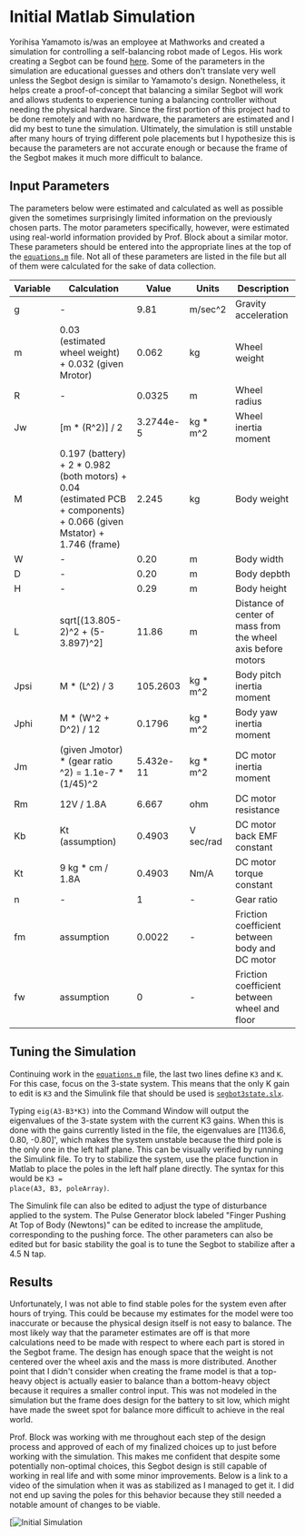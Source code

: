 # Initial Matlab Simulation
Yorihisa Yamamoto is/was an employee at Mathworks and created a simulation for controlling a self-balancing robot made of Legos. His work creating a Segbot can be found [here](https://www.mathworks.com/matlabcentral/fileexchange/19147-nxtway-gs-self-balancing-two-wheeled-robot-controller-design). Some of the parameters in the simulation are educational guesses and others don't translate very well unless the Segbot design is similar to Yamamoto's design. Nonetheless, it helps create a proof-of-concept that balancing a similar Segbot will work and allows students to experience tuning a balancing controller without needing the physical hardware. Since the first portion of this project had to be done remotely and with no hardware, the parameters are estimated and I did my best to tune the simulation. Ultimately, the simulation is still unstable after many hours of trying different pole placements but I hypothesize this is because the parameters are not accurate enough or because the frame of the Segbot makes it much more difficult to balance.  

## Input Parameters
The parameters below were estimated and calculated as well as possible given the sometimes surprisingly limited information on the previously chosen parts. The motor parameters specifically, however, were estimated using real-world information provided by Prof. Block about a similar motor. These parameters should be entered into the appropriate lines at the top of the [<code>equations.m</code>](https://github.com/monk200/Segbot/blob/main/Matlab_Simulation/Initial%20Simulation%20Files/equations.m) file. Not all of these parameters are listed in the file but all of them were calculated for the sake of data collection.  

| Variable | Calculation | Value | Units | Description |
| ----------- | ----------- | -----------| -----------| -----------|
| g | - | 9.81 | m/sec^2 | Gravity acceleration |
| m | 0.03 (estimated wheel weight) + 0.032 (given Mrotor) | 0.062 | kg | Wheel weight |
| R | - | 0.0325 | m | Wheel radius |
| Jw | [m * (R^2)] / 2 | 3.2744e-5 | kg * m^2 | Wheel inertia moment |
| M | 0.197 (battery) + 2 * 0.982 (both motors) + 0.04 (estimated PCB + components) + 0.066 (given Mstator) + 1.746 (frame) | 2.245 | kg | Body weight |
| W | - | 0.20 | m | Body width |
| D | - | 0.20 | m | Body depbth |
| H | - | 0.29 | m | Body height |
| L | sqrt[(13.805-2)^2 + (5-3.897)^2] | 11.86 | m | Distance of center of mass from the wheel axis before motors |
| Jpsi | M * (L^2) / 3 | 105.2603 | kg * m^2 | Body pitch inertia moment |
| Jphi | M * (W^2 + D^2) / 12 | 0.1796 | kg * m^2 | Body yaw inertia moment |
| Jm | (given Jmotor) * (gear ratio ^2) = 1.1e-7 * (1/45)^2 | 5.432e-11 | kg * m^2 | DC motor inertia moment |
| Rm | 12V / 1.8A | 6.667 | ohm | DC motor resistance |
| Kb | Kt (assumption) | 0.4903 | V sec/rad | DC motor back EMF constant |
| Kt | 9 kg * cm / 1.8A | 0.4903 | Nm/A | DC motor torque constant |
| n | - | 1 | - | Gear ratio |
| fm | assumption | 0.0022 | - | Friction coefficient between body and DC motor |
| fw | assumption | 0 | - | Friction coefficient between wheel and floor |

## Tuning the Simulation
Continuing work in the [<code>equations.m</code>](https://github.com/monk200/Segbot/blob/main/Matlab_Simulation/Initial%20Simulation%20Files/equations.m) file, the last two lines define <code>K3</code> and <code>K</code>. For this case, focus on the 3-state system. This means that the only K gain to edit is <code>K3</code> and the Simulink file that should be used is [<code>segbot3state.slx</code>](https://github.com/monk200/Segbot/blob/main/Matlab_Simulation/Initial%20Simulation%20Files/segbot.slx).  

Typing <code>eig(A3-B3*K3)</code> into the Command Window will output the eigenvalues of the 3-state system with the current K3 gains. When this is done with the gains currently listed in the file, the eigenvalues are [1136.6, 0.80, -0.80]', which makes the system unstable because the third pole is the only one in the left half plane. This can be visually verified by running the Simulink file. To try to stabilize the system, use the place function in Matlab to place the poles in the left half plane directly. The syntax for this would be <code>K3 = place(A3, B3, poleArray)</code>.  

The Simulink file can also be edited to adjust the type of disturbance applied to the system. The Pulse Generator block labeled "Finger Pushing At Top of Body (Newtons)" can be edited to increase the amplitude, corresponding to the pushing force. The other parameters can also be edited but for basic stability the goal is to tune the Segbot to stabilize after a 4.5 N tap.  

## Results
Unfortunately, I was not able to find stable poles for the system even after hours of trying. This could be because my estimates for the model were too inaccurate or because the physical design itself is not easy to balance. The most likely way that the parameter estimates are off is that more calculations need to be made with respect to where each part is stored in the Segbot frame. The design has enough space that the weight is not centered over the wheel axis and the mass is more distributed. Another point that I didn't consider when creating the frame model is that a top-heavy object is actually easier to balance than a bottom-heavy object because it requires a smaller control input. This was not modeled in the simulation but the frame does design for the battery to sit low, which might have made the sweet spot for balance more difficult to achieve in the real world.  

Prof. Block was working with me throughout each step of the design process and approved of each of my finalized choices up to just before working with the simulation. This makes me confident that despite some potentially non-optimal choices, this Segbot design is still capable of working in real life and with some minor improvements. Below is a link to a video of the simulation when it was as stabilized as I managed to get it. I did not end up saving the poles for this behavior because they still needed a notable amount of changes to be viable.  

[![Initial Simulation](https://youtu.be/ORlbtnldfrQ)
